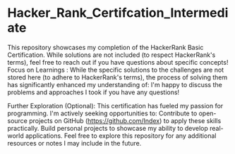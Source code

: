 # Hacker_Rank_Certifcation_Intermediate
This repository showcases my completion of the HackerRank Basic Certification. While solutions are not included (to respect HackerRank's terms), feel free to reach out if you have questions about specific concepts!
Focus on Learnings : While the specific solutions to the challenges are not stored here (to adhere to HackerRank's terms), the process of solving them has significantly enhanced my understanding of: I'm happy to discuss the problems and approaches I took if you have any questions!

Further Exploration (Optional): This certification has fueled my passion for programming. I'm actively seeking opportunities to: Contribute to open-source projects on GitHub (https://github.com/Index) to apply these skills practically. Build personal projects to showcase my ability to develop real-world applications. Feel free to explore this repository for any additional resources or notes I may include in the future.
